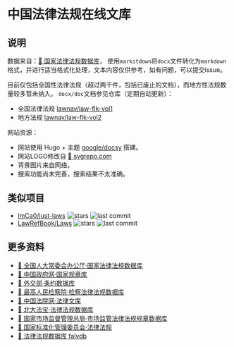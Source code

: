 # 中国法律法规在线文库

## 说明

数据来自：[🔗 国家法律法规数据库](https://flk.npc.gov.cn/search)，
使用`markitdown`将`docx`文件转化为`markdown`格式，并进行适当格式化处理，文本内容仅供参考，如有问题，可以提交issue。

目前仅包括全国性法律法规（超过两千件，包括已废止的文档），而地方性法规数量较多暂未纳入。
`docx/doc`文档参见仓库（定期自动更新）：

- 全国法律法规 [lawnav/law-flk-vol1](https://github.com/lawnav/law-flk-vol1)
- 地方法规 [lawnav/law-flk-vol2](https://github.com/lawnav/law-flk-vol2)

网站资源：

- 网站使用 Hugo + 主题 [google/docsy](https://github.com/google/docsy) 搭建。
- 网站LOGO修改自 [🔗 svgrepo.com](https://www.svgrepo.com/ "justice")
- 背景图片来自网络。
- 搜索功能尚未完善，搜索结果不太准确。

## 类似项目

- [ImCa0/just-laws](https://github.com/ImCa0/just-laws)
    ![stars](https://img.shields.io/github/stars/ImCa0/just-laws)
    ![last commit](https://img.shields.io/github/last-commit/ImCa0/just-laws)
- [LawRefBook/Laws](https://github.com/LawRefBook/Laws)
    ![stars](https://img.shields.io/github/stars/LawRefBook/Laws)
    ![last commit](https://img.shields.io/github/last-commit/LawRefBook/Laws)

## 更多资料

- [🔗 全国人大常委会办公厅·国家法律法规数据库](https://flk.npc.gov.cn/index)
- [🔗 中国政府网·国家规章库](https://www.gov.cn/zhengce/xxgk/gjgzk/index.htm)
- [🔗 外交部·条约数据库](https://treaty.mfa.gov.cn/web/index.jsp)
- [🔗 最高人民检察院·检察法律法规数据库](https://www.spp.gov.cn/spp/flfgk/index.shtml)
- [🔗 中国法院网·法律文库](https://www.chinacourt.cn/law.shtml)
- [🔗 北大法宝·法律法规数据库](https://www.pkulaw.com/law)
- [🔗 国家市场监督管理总局·市场监管法律法规规章数据库](https://sjfg.samr.gov.cn/law/pageInfo/main.main)
- [🔗 国家标准化管理委员会·法律法规](https://www.sac.gov.cn/xxgk/flfg/index.html)
- [🔗 法律法规数据库 falvdb](https://falvdb.com/)
